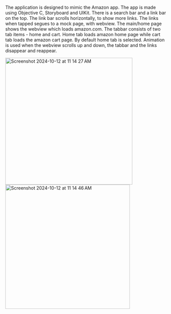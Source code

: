 The application is designed to mimic the Amazon app. The app is made using Objective C, Storyboard and UIKit.
There is a search bar and a link bar on the top. The link bar scrolls horizontally, to show more links. The links when tapped segues to a mock page, with webview.
The main/home page shows the webview which loads amazon.com. 
The tabbar consists of two tab items - home and cart. Home tab loads amazon home page while cart tab loads the amazon cart page. By default home tab is selected.
Animation is used when the webview scrolls up and down, the tabbar and the links disappear and reappear.



<img width="398" alt="Screenshot 2024-10-12 at 11 14 27 AM" src="https://github.com/user-attachments/assets/8440906d-bd2b-4075-bc37-f3b1906d0fe7">
<img width="390" alt="Screenshot 2024-10-12 at 11 14 46 AM" src="https://github.com/user-attachments/assets/c1ee5880-9d22-4f07-bd4d-def5d66751e2">
